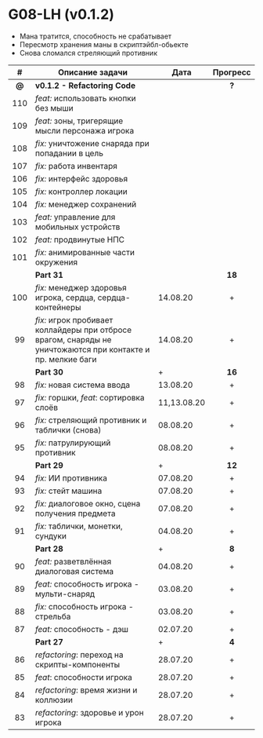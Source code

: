 # G08-LH (v0.1.2)

* Мана тратится, способность не срабатывает
* Пересмотр хранения маны в скриптэйбл-обьекте
* Снова сломался стреляющий противник

| # | Описание задачи | Дата | Прогресс |
|:-:| --------------- | ---- | :------: |
| **@** | **v0.1.2 - Refactoring Code** |  | **?** |
|110| *feat:* использовать кнопки без мыши |  |  |
|109| *feat:* зоны, тригерящие мысли персонажа игрока |  |  |
|108| *fix:* уничтожение снаряда при попадании в цель |  |  |
|107| *fix:* работа инвентаря |  |  |
|106| *fix:* интерфейс здоровья |  |  |
|105| *fix:* контроллер локации |  |  |
|104| *fix:* менеджер сохранений |  |  |
|103| *feat:* управление для мобильных устройств |  |  |
|102| *feat:* продвинутые НПС |  |  |
|101| *fix:* анимированные части окружения |  |  |
|   | **Part 31** |  | **18** |
|100| *fix:* менеджер здоровья игрока, сердца, сердца-контейнеры | 14.08.20 | + |
| 99| *fix:* игрок пробивает коллайдеры при отбросе врагом, снаряды не уничтожаются при контакте и пр. мелкие баги | 14.08.20 | + |
|   | **Part 30** | + | **16** |
| 98| *fix:* новая система ввода | 13.08.20 | + |
| 97| *fix:* горшки, *feat*: сортировка слоёв | 11,13.08.20 | + |
| 96| *fix:* стреляющий противник и таблички (снова) | 08.08.20 | + |
| 95| *fix:* патрулирующий противник | 08.08.20 | + |
|   | **Part 29** | + | **12** |
| 94| *fix:* ИИ противника | 07.08.20 | + |
| 93| *fix:* стейт машина | 07.08.20 | + |
| 92| *fix:* диалоговое окно, сцена получения предмета | 07.08.20 | + |
| 91| *fix:* таблички, монетки, сундуки | 04.08.20 | + |
|   | **Part 28** | + | **8** |
| 90| *feat:* разветвлённая диалоговая система | 04.08.20 | + |
| 89| *feat:* способность игрока - мульти-снаряд | 03.08.20 | + |
| 88| *fix:* способность игрока - стрельба | 03.08.20 | + |
| 87| *feat:* способность - дэш | 02.07.20 | + |
|   | **Part 27** | + | **4** |
| 86| *refactoring*: переход на скрипты-компоненты | 28.07.20 | + |
| 85| *feat*: способности игрока | 28.07.20 | + |
| 84| *refactoring*: время жизни и коллюзии | 28.07.20 | + |
| 83| *refactoring*: здоровье и урон игрока | 28.07.20 | + |
